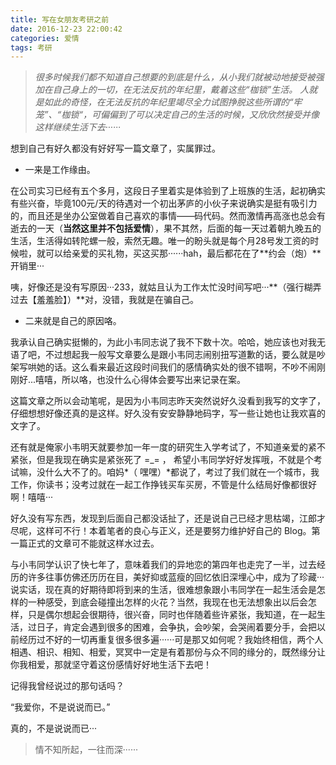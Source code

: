 ```yaml
---
title: 写在女朋友考研之前
date: 2016-12-23 22:00:42
categories: 爱情
tags: 考研
---
```


>*很多时候我们都不知道自己想要的到底是什么，从小我们就被动地接受被强加在自己身上的一切，在无法反抗的年纪里，戴着这些“枷锁”生活。*
>*人就是如此的奇怪，在无法反抗的年纪里竭尽全力试图挣脱这些所谓的“牢笼”、“枷锁“，可偏偏到了可以决定自己的生活的时候，又欣欣然接受并像这样继续生活下去······*

<!-- more -->

想到自己有好久都没有好好写一篇文章了，实属罪过。

- 一来是工作缘由。

在公司实习已经有五个多月，这段日子里着实是体验到了上班族的生活，起初确实有些兴奋，毕竟100元/天的待遇对一个初出茅庐的小伙子来说确实是挺有吸引力的，而且还是坐办公室做着自己喜欢的事情——码代码。然而激情再高涨也总会有逝去的一天（**当然这里并不包括爱情**），果不其然，后面的每一天过着朝九晚五的生活，生活得如转陀螺一般，索然无趣。唯一的盼头就是每个月28号发工资的时候啦，就可以给亲爱的买礼物，买这买那······hah，最后都花在了**约会（炮）**开销里···


咦，好像还是没有写原因···233，就姑且认为工作太忙没时间写吧···**（强行糊弄过去【羞羞脸】）**对，没错，我就是在骗自己。

- 二来就是自己的原因咯。

我承认自己确实挺懒的，为此小韦同志说了我不下数十次。哈哈，她应该也对我无语了吧，不过想起我一般写文章要么是跟小韦同志闹别扭写道歉的话，要么就是吵架写哄她的话。这么看来最近这段时间我们的感情确实处的很不错啊，不吵不闹刚刚好...嘻嘻，所以咯，也没什么心得体会要写出来记录在案。

这篇文章之所以会动笔呢，是因为小韦同志昨天突然说好久没看到我写的文字了，仔细想想好像还真的是这样。好久没有安安静静地码字，写一些让她也让我欢喜的文字了。

还有就是俺家小韦明天就要参加一年一度的研究生入学考试了，不知道亲爱的紧不紧张，但是我现在确实是紧张死了 =_=  ， 希望小韦同学好好发挥哦，不就是个考试嘛，没什么大不了的。咱妈*（ 嘿嘿）*都说了，考过了我们就在一个城市，我工作，你读书；没考过就在一起工作挣钱买车买房，不管是什么结局好像都很好啊！嘻嘻···

好久没有写东西，发现到后面自己都没话扯了，还是说自己已经才思枯竭，江郎才尽呢，这样可不行！本着笔者的良心与正义，还是要努力维护好自己的 Blog。第一篇正式的文章可不能就这样水过去。

与小韦同学认识了快七年了，意味着我们的异地恋的第四年也走完了一半，过去经历的许多往事仿佛还历历在目，美好抑或蓝瘦的回忆依旧深埋心中，成为了珍藏···说实话，现在真的好期待即将到来的生活，很难想象跟小韦同学在一起生活会是怎样的一种感受，到底会碰撞出怎样的火花？当然，我现在也无法想象出以后会怎样，只是偶尔想起会很期待，很兴奋，同时也伴随着些许紧张，我知道，在一起生活，过日子，肯定会遇到很多的困难，会争执，会吵架，会哭闹着要分手，会把以前经历过不好的一切再重复很多很多遍······可是那又如何呢？我始终相信，两个人相遇、相识、相知、相爱，冥冥中一定是有着那份与众不同的缘分的，既然缘分让你我相爱，那就坚守着这份感情好好地生活下去吧！

记得我曾经说过的那句话吗？

“我爱你，不是说说而已。”

真的，不是说说而已···

>情不知所起，一往而深······

